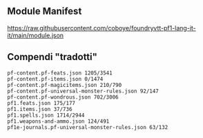 ## Module Manifest
https://raw.githubusercontent.com/coboye/foundryvtt-pf1-lang-it-it/main/module.json

## Compendi "tradotti"
```properties
pf-content.pf-feats.json 1205/3541
pf-content.pf-items.json 0/1474
pf-content.pf-magicitems.json 210/790
pf-content.pf-universal-monster-rules.json 92/147
pf-content.pf-wondrous.json 702/3006
pf1.feats.json 175/177
pf1.items.json 37/736
pf1.spells.json 1714/2944
pf1.weapons-and-ammo.json 124/491
pf1e-journals.pf-universal-monster-rules.json 63/132
```
